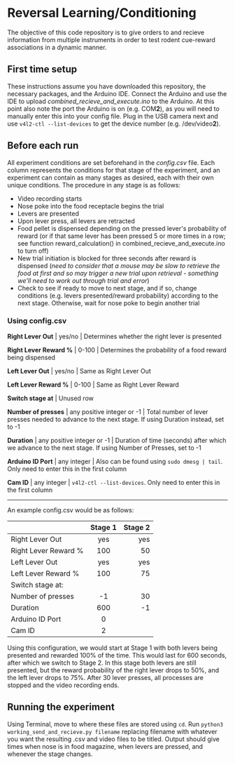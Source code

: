 # Reversal Learning/Conditioning

The objective of this code repository is to give orders to and recieve information from multiple instruments in order to test rodent cue-reward associations in a dynamic manner.

## First time setup
These instructions assume you have downloaded this repository, the necessary packages, and the Arduino IDE. 
Connect the Arduino and use the IDE to upload *combined_recieve_and_execute.ino* to the Arduino. At this point also note the port the Arduino is on (e.g. COM**2**), as you will need to manually enter this into your config file. Plug in the USB camera next and use `v4l2-ctl --list-devices` to get the device number (e.g. /dev/video**2**).

## Before each run
All experiment conditions are set beforehand in the *config.csv* file. Each column represents the conditions for that stage of the experiment, and an experiment can contain as many stages as desired, each with their own unique conditions. The procedure in any stage is as follows:
- Video recording starts
- Nose poke into the food receptacle begins the trial
- Levers are presented
- Upon lever press, all levers are retracted
- Food pellet is dispensed depending on the pressed lever's probability of reward (or if that same lever has been pressed 5 or more times in a row; see function reward_calculation() in combined_recieve_and_execute.ino to turn off)
- New trial initiation is blocked for three seconds after reward is dispensed (*need to consider that a mouse may be slow to retrieve the food at first and so may trigger a new trial upon retrieval - something we'll need to work out through trial and error*)
- Check to see if ready to move to next stage, and if so, change conditions (e.g. levers presented/reward probability) according to the next stage. Otherwise, wait for nose poke to begin another trial

### Using config.csv

**Right Lever Out** | yes/no | Determines whether the right lever is presented 

**Right Lever Reward %** | 0-100 | Determines the probability of a food reward being dispensed

**Left Lever Out** | yes/no | Same as Right Lever Out

**Left Lever Reward %** | 0-100 | Same as Right Lever Reward

**Switch stage at** | Unused row 

**Number of presses** | any positive integer or -1 | Total number of lever presses needed to advance to the next stage. If using Duration instead, set to -1

**Duration** | any positive integer or -1 | Duration of time (seconds) after which we advance to the next stage. If using Number of Presses, set to -1

**Arduino ID Port** | any integer | Also can be found using `sudo dmesg | tail`. Only need to enter this in the first column

**Cam ID** | any integer | `v4l2-ctl --list-devices`. Only need to enter this in the first column

____________________________________________________________________________________________________________________________

An example config.csv would be as follows:

|  | Stage 1 | Stage 2 |
| :---         |     :---:      |          ---: |
| Right Lever Out  |yes|yes|
| Right Lever Reward % |100|50|
| Left Lever Out |yes|yes|
| Left Lever Reward % |100|75|
| Switch stage at: |||
| Number of presses |-1|30|
| Duration |600|-1|
| Arduino ID Port |0||
| Cam ID |2||

Using this configuration, we would start at Stage 1 with both levers being presented and rewarded 100% of the time. This would last for 600 seconds, after which we switch to Stage 2. In this stage both levers are still presented, but the reward probability of the right lever drops to 50%, and the left lever drops to 75%. After 30 lever presses, all processes are stopped and the video recording ends. 

## Running the experiment
Using Terminal, move to where these files are stored using `cd`. Run `python3 working_send_and_recieve.py filename` replacing filename with whatever you want the resulting .csv and video files to be titled. Output should give times when nose is in food magazine, when levers are pressed, and whenever the stage changes. 
